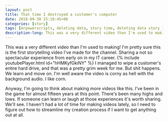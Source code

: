 ```yaml
---
layout: post
title: That time I destroyed a customer's computer
date: 2018-09-30 15:10:45+00
categories: [story]
tags: [mrpowerscripts, deleting data, story time, deleting data story ]
description-long: This was a very different video than I'm used to making! I'm pretty sure this is the first storytelling video I've made for the channel. Sharing a not so spectacular experience from early on in my IT career. I managed to wipe a customer's entire hard drive, and that was a pretty grim week for me. But shit happens. We learn and move on. I'm well aware the video is corny as hell with the background audio. I like corn. 
---
```


This was a very different video than I'm used to making! I'm pretty sure this is the first storytelling video I've made for the channel. Sharing a not so spectacular experience from early on in my IT career. {% include youtubePlayer.html id="hHMKyfGkiNY" %} I managed to wipe a customer's entire hard drive, and that was a pretty grim week for me. But shit happens. We learn and move on. I'm well aware the video is corny as hell with the background audio. I like corn.

Anyway, I'm going to think about making more videos like this. I've been in the game for almost fifteen years at this point. There's been many highs and lows. If someone can learn or laugh at those experiences it's worth sharing. We'll see. I haven't had a lot of time for making videos lately, so I need to figure out how to streamline my creation process if I want to get anything out at all.
